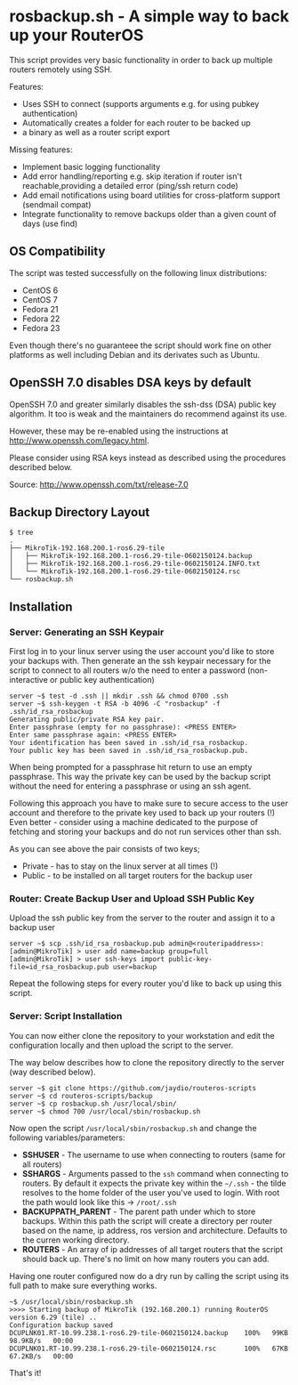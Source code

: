 # rosbackup.sh - A simple way to back up your RouterOS

This script provides very basic functionality in order to back up multiple routers remotely using SSH.

Features:

 * Uses SSH to connect (supports arguments e.g. for using pubkey authentication)
 * Automatically creates a folder for each router to be backed up
 * a binary as well as a router script export

Missing features:

 * Implement basic logging functionality
 * Add error handling/reporting e.g. skip iteration if router isn't reachable,providing a detailed error (ping/ssh return code)
 * Add email notifications using board utilities for cross-platform support (sendmail compat)
 * Integrate functionality to remove backups older than a given count of days (use find)

## OS Compatibility

The script was tested successfully on the following linux distributions:

 * CentOS 6
 * CentOS 7
 * Fedora 21
 * Fedora 22
 * Fedora 23

Even though there's no guaranteee the script should work fine on other platforms as well including Debian and its derivates such as Ubuntu.

## OpenSSH 7.0 disables DSA keys by default

OpenSSH 7.0 and greater similarly disables the ssh-dss (DSA) public key algorithm. It too is weak and the maintainers do recommend against its use.

However, these may be re-enabled using the instructions at http://www.openssh.com/legacy.html.

Please consider using RSA keys instead as described using the procedures described below.

Source: http://www.openssh.com/txt/release-7.0

## Backup Directory Layout

```
$ tree
.
├── MikroTik-192.168.200.1-ros6.29-tile
│   ├── MikroTik-192.168.200.1-ros6.29-tile-0602150124.backup
│   ├── MikroTik-192.168.200.1-ros6.29-tile-0602150124.INFO.txt
│   └── MikroTik-192.168.200.1-ros6.29-tile-0602150124.rsc
└── rosbackup.sh
```

## Installation

### Server: Generating an SSH Keypair

First log in to your linux server using the user account you'd like to store your backups with. Then generate an the ssh keypair necessary for the script to connect to all routers w/o the need to enter a password (non-interactive or public key authentication)

```
server ~$ test -d .ssh || mkdir .ssh && chmod 0700 .ssh
server ~$ ssh-keygen -t RSA -b 4096 -C "rosbackup" -f .ssh/id_rsa_rosbackup
Generating public/private RSA key pair.
Enter passphrase (empty for no passphrase): <PRESS ENTER>
Enter same passphrase again: <PRESS ENTER>
Your identification has been saved in .ssh/id_rsa_rosbackup.
Your public key has been saved in .ssh/id_rsa_rosbackup.pub.
```
When being prompted for a passphrase hit return to use an empty passphrase. This way the private key can be used by the backup script without the need for entering a passphrase or using an ssh agent.

Following this approach you have to make sure to secure access to the user account and therefore to the private key used to back up your routers (!) Even better - consider using a machine dedicated to the purpose of fetching and storing your backups and do not run services other than ssh.

As you can see above the pair consists of two keys;

 * Private - has to stay on the linux server at all times (!)
 * Public - to be installed on all target routers for the backup user

### Router: Create Backup User and Upload SSH Public Key

Upload the ssh public key from the server to the router and assign it to a backup user

```
server ~$ scp .ssh/id_rsa_rosbackup.pub admin@<routeripaddress>:
[admin@MikroTik] > user add name=backup group=full
[admin@MikroTik] > user ssh-keys import public-key-file=id_rsa_rosbackup.pub user=backup
```

Repeat the following steps for every router you'd like to back up using this script.

### Server: Script Installation

You can now either clone the repository to your workstation and edit the configuration locally and then upload the script to the server.

The way below describes how to clone the repository directly to the server (way described below).

```
server ~$ git clone https://github.com/jaydio/routeros-scripts
server ~$ cd routeros-scripts/backup
server ~$ cp rosbackup.sh /usr/local/sbin/
server ~$ chmod 700 /usr/local/sbin/rosbackup.sh
```
Now open the script `/usr/local/sbin/rosbackup.sh` and change the following variables/parameters:

 * **SSHUSER** - The username to use when connecting to routers (same for all routers)
 * **SSHARGS** - Arguments passed to the `ssh` command when connecting to routers. By default it expects the private key within the `~/.ssh` - the tilde resolves to the home folder of the user you've used to login. With root the path would look like this -> `/root/.ssh`
 * **BACKUPPATH_PARENT** - The parent path under which to store backups. Within this path the script will create a directory per router based on the name, ip address, ros version and architecture. Defaults to the curren working directory.
 * **ROUTERS** - An array of ip addresses of all target routers that the script should back up. There's no limit on how many routers you can add.

Having one router configured now do a dry run by calling the script using its full path to make sure everything works.

```
~$ /usr/local/sbin/rosbackup.sh
>>>> Starting backup of MikroTik (192.168.200.1) running RouterOS version 6.29 (tile) ..
Configuration backup saved
DCUPLNK01.RT-10.99.238.1-ros6.29-tile-0602150124.backup    100%   99KB  98.9KB/s   00:00    
DCUPLNK01.RT-10.99.238.1-ros6.29-tile-0602150124.rsc       100%   67KB  67.2KB/s   00:00  
```

That's it!

